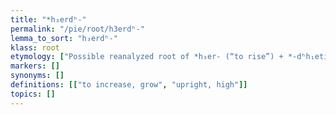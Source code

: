 ```yaml
---
title: "*h₃erdʰ-"
permalink: "/pie/root/h3erdʰ-"
lemma_to_sort: "h₃erdʰ-"
klass: root
etymology: ["Possible reanalyzed root of *h₃er- (“to rise”) +‎ *-dʰh₁eti."]
markers: []
synonyms: []
definitions: [["to increase, grow", "upright, high"]]
topics: []
---
```

